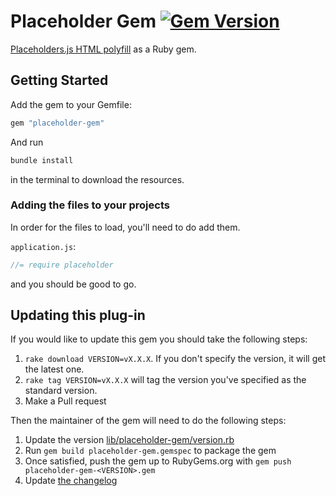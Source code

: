 # Placeholder Gem [![Gem Version](https://badge.fury.io/rb/placeholder-gem.png)](http://badge.fury.io/rb/placeholder-gem)

[Placeholders.js HTML polyfill][placeholder] as a Ruby gem.

## Getting Started

Add the gem to your Gemfile:

```ruby
gem "placeholder-gem"
```

And run

```bash
bundle install
```
in the terminal to download the resources.

### Adding the files to your projects

In order for the files to load, you'll need to do add them.

`application.js`:

```javascript
//= require placeholder
```

and you should be good to go.

## Updating this plug-in

If you would like to update this gem you should take the following steps:

1. `rake download VERSION=vX.X.X`. If you don't specify the version, it will get the latest one.
1. `rake tag VERSION=vX.X.X` will tag the version you've specified as the standard version.
1. Make a Pull request

Then the maintainer of the gem will need to do the following steps:

1. Update the version [lib/placeholder-gem/version.rb](lib/placeholder-gem/version.rb)
1. Run ``gem build placeholder-gem.gemspec`` to package the gem
1. Once satisfied, push the gem up to RubyGems.org with ``gem push placeholder-gem-<VERSION>.gem``
1. Update [the changelog](CHANGELOG.md)

[placeholder]: https://github.com/jamesallardice/Placeholders.js
